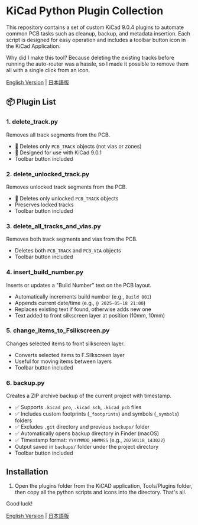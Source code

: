 # KiCad Python Plugin Collection

This repository contains a set of custom KiCad 9.0.4 plugins to automate common PCB tasks such as cleanup, backup, and metadata insertion. Each script is designed for easy operation and includes a toolbar button icon in the KiCad Application.

Why did I make this tool? Because deleting the existing tracks before running the auto-router was a hassle, so I made it possible to remove them all with a single click from an icon.

[English Version](README.md) | [日本語版](README-j.md)

## 📦 Plugin List

### 1. delete_track.py

Removes all track segments from the PCB.

- 🧹 Deletes only `PCB_TRACK` objects (not vias or zones)
- 🧪 Designed for use with KiCad 9.0.1
- Toolbar button included

### 2. delete_unlocked_track.py

Removes unlocked track segments from the PCB.

- 🧹 Deletes only unlocked `PCB_TRACK` objects
- Preserves locked tracks
- Toolbar button included

### 3. delete_all_tracks_and_vias.py

Removes both track segments and vias from the PCB.

- Deletes both `PCB_TRACK` and `PCB_VIA` objects
- Toolbar button included

### 4. insert_build_number.py

Inserts or updates a "Build Number" text on the PCB layout.

- Automatically increments build number (e.g., `Build 001`)
- Appends current date/time (e.g., `@ 2025-05-18 21:00`)
- Replaces existing text if found, otherwise adds new one
- Text added to front silkscreen layer at position (10mm, 10mm)

### 5. change_items_to_Fsilkscreen.py

Changes selected items to front silkscreen layer.

- Converts selected items to F.Silkscreen layer
- Useful for moving items between layers
- Toolbar button included

### 6. backup.py

Creates a ZIP archive backup of the current project with timestamp.

- ✅ Supports `.kicad_pro`, `.kicad_sch`, `.kicad_pcb` files
- ✅ Includes custom footprints (`_footprints`) and symbols (`_symbols`) folders
- ✅ Excludes `.git` directory and previous `backups/` folder
- ✅ Automatically opens backup directory in Finder (macOS)
- ✅ Timestamp format: `YYYYMMDD_HHMMSS` (e.g., `20250118_143022`)
- Output saved in `backups/` folder under the project directory
- Toolbar button included
  
## Installation

1. Open the plugins folder from the KiCAD application, Tools/Plugins folder, then copy all the python scripts and icons into the directory.  That's all.

Good luck!

[English Version](README.md) | [日本語版](README-j.md)
